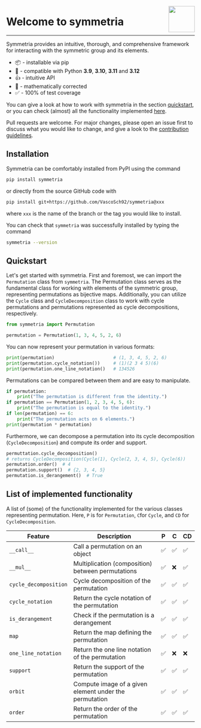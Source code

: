 <a href="https://skpro.readthedocs.io/en/latest"><img src="../symmetria/docs/source/_static/symmetria.png" width="70" align="right" /></a>


# Welcome to symmetria

______________________________________________________________________

Symmetria provides an intuitive, thorough, and comprehensive framework for interacting
with the symmetric group and its elements.

- 📦 - installable via pip
- 🐍 - compatible with Python **3.9**, **3.10**, **3.11** and **3.12**
- 👍 - intuitive API
- 🔢 - mathematically corrected
- ✅ - 100% of test coverage

You can give a look at how to work with symmetria in the section [quickstart](#quickstart),
or you can check (almost) all the functionality implemented
[here](#list-of-implemented-functionality).

Pull requests are welcome. For major changes, please open an issue first
to discuss what you would like to change, and give a look to the
[contribution guidelines](https://github.com/VascoSch92/symmetria/blob/main/CONTRIBUTING.md).

## Installation

Symmetria can be comfortably installed from PyPI using the command

```bash
pip install symmetria
```

or directly from the source GitHub code with

```bash
pip install git+https://github.com/VascoSch92/symmetria@xxx
```

where `xxx` is the name of the branch or the tag you would like to install.

You can check that `symmetria` was successfully installed by typing the command

```bash
symmetria --version
```

## Quickstart

Let's get started with symmetria. First and foremost, we can import the `Permutation`
class from `symmetria`. The Permutation class serves as the fundamental class for
working with elements of the symmetric group, representing permutations as
bijective maps. Additionally, you can utilize the `Cycle` class and `CycleDecomposition`
class to work with cycle permutations and permutations represented as cycle
decompositions, respectively.

```python
from symmetria import Permutation

permutation = Permutation(1, 3, 4, 5, 2, 6)
```

You can now represent your permutation in various formats:

```python
print(permutation)                      # (1, 3, 4, 5, 2, 6)
print(permutation.cycle_notation())     # (1)(2 3 4 5)(6)
print(permutation.one_line_notation()   # 134526
```

Permutations can be compared between them and are easy to manipulate.

```python
if permutation:
    print("The permutation is different from the identity.")
if permutation == Permutation(1, 2, 3, 4, 5, 6):
    print("The permutation is equal to the identity.")
if len(permutation) == 6:
    print("The permutation acts on 6 elements.")
print(permutation * permutation)
```

Furthermore, we can decompose a permutation into its cycle decomposition
(`CycleDecomposition`) and compute its order and support.

```python
permuttation.cycle_decomposition()
# returns CycleDecomposition(Cycle(1), Cycle(2, 3, 4, 5), Cycle(6))
permutation.order()  # 4
permutation.support()  # {2, 3, 4, 5}
permutation.is_derangement()  # True
```

## List of implemented functionality

A list of (some) of the functionality implemented for the various classes representing permutation.
Here, `P` is for `Permutation`, `C`for `Cycle`, and `CD` for `CycleDecomposition`.

| Feature               | Description                                            | P   | C   | CD  |
| --------------------- |--------------------------------------------------------| --- | --- | --- |
| `__call__`            | Call a permutation on an object                        | ✅   | ✅   | ✅   |
| `__mul__`             | Multiplication (composition) between permutations      | ✅   | ❌   | ✅   |
| `cycle_decomposition` | Cycle decomposition of the permutation                 | ✅   | ✅   | ✅   |
| `cycle_notation`      | Return the cycle notation of the permutation           | ✅   | ✅   | ✅   |
| `is_derangement`      | Check if the permutation is a derangement              | ✅   | ✅   | ✅   |
| `map`                 | Return the map defining the permutation                | ✅   | ✅   | ✅   |
| `one_line_notation`   | Return the one line notation of the permutation        | ✅   | ❌   | ❌   |
| `support`             | Return the support of the permutation                  | ✅   | ✅   | ✅   |
| `orbit`               | Compute image of a given element under the permutation | ✅   | ✅   | ✅   |
| `order`               | Return the order of the permutation                    | ✅   | ✅   | ✅   |

